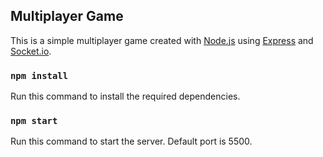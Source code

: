 ## Multiplayer Game
This is a simple multiplayer game created with [Node.js](https://nodejs.org/en/) using [Express](https://expressjs.com/) and [Socket.io](https://socket.io/).

### `npm install`
Run this command to install the required dependencies.

### `npm start`
Run this command to start the server.
Default port is 5500.